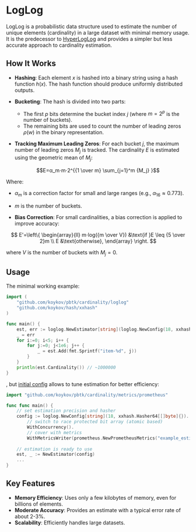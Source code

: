 # LogLog

LogLog is a probabilistic data structure used to estimate the number of unique elements (cardinality) in a large dataset
with minimal memory usage. It is the predecessor to [HyperLogLog](../hyperloglog) and provides a simpler but less accurate
approach to cardinality estimation.

## How It Works

* **Hashing**: Each element $x$ is hashed into a binary string using a hash function $h(x)$. The hash function should
produce uniformly distributed outputs.

* **Bucketing**: The hash is divided into two parts:
  * The first $p$ bits determine the bucket index $j$ (where $m = 2^p$ is the number of buckets).
  * The remaining bits are used to count the number of leading zeros $ρ(w)$ in the binary representation.

* **Tracking Maximum Leading Zeros**: For each bucket $j$, the maximum number of leading zeros $M_j$ is tracked. The
cardinality $E$ is estimated using the geometric mean of $M_j$:

$$E=α_m⋅m⋅2^{{1 \over m} \sum_{j=1}^m {M_j} }$$

Where:
  * $α_m$ is a correction factor for small and large ranges (e.g., $α_{16}≈0.773$).
  * $m$ is the number of buckets.

* **Bias Correction**: For small cardinalities, a bias correction is applied to improve accuracy:

$$
E'=\left\{
\begin{array}{ll}
m⋅log({m \over V}) &\text{if }E \leq {5 \over 2}m \\
E &\text{otherwise},
\end{array}
\right.
$$

where $V$ is the number of buckets with $M_j=0$.

## Usage

The minimal working example:
```go
import (
    "github.com/koykov/pbtk/cardinality/loglog"
    "github.com/koykov/hash/xxhash"
)

func main() {
    est, err := loglog.NewEstimator[string](loglog.NewConfig(18, xxhash.Hasher64[[]byte]{}))
    _ = err
    for i:=0; i<5; i++ {
        for j:=0; j<1e6; j++ {
            _ = est.Add(fmt.Sprintf("item-%d", j))
        }	
    }
    println(est.Cardinality()) // ~1000000
}
```
, but [initial config](config.go) allows to tune estimation for better efficiency:
```go
import "github.com/koykov/pbtk/cardinality/metrics/prometheus"

func func main() {
    // set estimation precision and hasher
    config := loglog.NewConfig[string](18, xxhash.Hasher64[[]byte]{}).
        // switch to race protected bit array (atomic based)
        WithConcurrency().
        // cover with metrics
        WithMetricsWriter(prometheus.NewPrometheusMetrics("example_estimation"))
    
    // estimation is ready to use
    est, _ := NewEstimator(config)
    ...
}
```

## Key Features

* **Memory Efficiency**: Uses only a few kilobytes of memory, even for billions of elements.
* **Moderate Accuracy**: Provides an estimate with a typical error rate of about 2-3%.
* **Scalability**: Efficiently handles large datasets.
